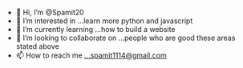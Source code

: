 - 👋 Hi, I’m @Spamit20
- 👀 I’m interested in ...learn more python and javascript
- 🌱 I’m currently learning ...how to build a website 
- 💞️ I’m looking to collaborate on ...people who are good these areas stated above
- 📫 How to reach me ...spamit1114@gmail.com


<!---
Spamit20/Spamit20 is a ✨ special ✨ repository because its `README.md` (this file) appears on your GitHub profile.
You can click the Preview link to take a look at your changes.
--->
